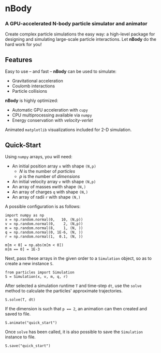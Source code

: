 # nBody
### A GPU-accelerated N-body particle simulator and animator

Create complex particle simulations the easy way: a high-level package for designing and simulating large-scale particle interactions. Let **nBody** do the hard work for you!

## Features

Easy to use – and fast – **nBody** can be used to simulate:

* Gravitational acceleration
* Coulomb interactions
* Particle collisions

**nBody** is highly optimized:

* Automatic GPU acceleration with ```cupy```
* CPU multiprocessing available via ```numpy```
* Energy conservation with *velocity-verlet*

Animated ```matplotlib``` visualizations included for 2-D simulation.

## Quick-Start

Using ```numpy``` arrays, you will need:

* An initial position array ```x``` with shape ```(N,p)```
    * *N* is the number of *particles*
    * *p* is the number of *dimensions*
* An initial velocity array ```v``` with shape ```(N,p)```
* An array of masses ```m```with shape ```(N,)```
* An array of charges ```q``` with shape ```(N,)```
* An array of radii ```r``` with shape ```(N,)```

A possible configuration is as follows:

    import numpy as np
    x = np.random.normal(0,   10, (N,p))
    v = np.random.normal(0,    2, (N,p))
    m = np.random.normal(8,    1, (N, ))
    q = np.random.normal(0, 1E-6, (N, ))
    r = np.random.normal(1,  0.1, (N, ))

    m[m < 0] = np.abs(m[m < 0])
    m[m == 0] = 1E-3

Next, pass these arrays in the given order to a ```Simulation``` object, so as to create a new instance ```S```.

    from particles import Simulation
    S = Simulation(x, v, m, q, r)

After selected a simulation runtime ```T``` and time-step ```dt```, use the ```solve``` method to calculate the particles' approximate trajectories.

    S.solve(T, dt)

If the dimension is such that ```p == 2```, an animation can then created and saved to file.  

    S.animate("quick_start")

Once ```solve``` has been called, it is also possible to save the ```Simulation``` instance to file.

    S.save("quick_start")
